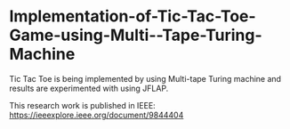 # Implementation-of-Tic-Tac-Toe-Game-using-Multi--Tape-Turing-Machine

Tic Tac Toe is being implemented by using Multi-tape Turing machine and results are experimented with
using JFLAP.

This research work is published in IEEE: https://ieeexplore.ieee.org/document/9844404
